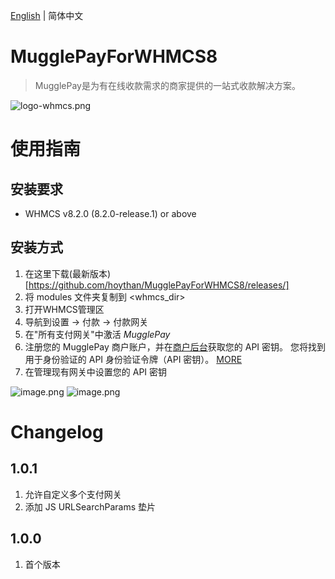 [English](./readme.md) | 简体中文

# MugglePayForWHMCS8
> MugglePay是为有在线收款需求的商家提供的一站式收款解决方案。

![logo-whmcs.png](https://i.loli.net/2021/07/11/BZxGuml4HwEVpOz.png)

# 使用指南
## 安装要求
* WHMCS v8.2.0 (8.2.0-release.1) or above

## 安装方式
1. 在这里下载(最新版本)[https://github.com/hoythan/MugglePayForWHMCS8/releases/]
1. 将 modules 文件夹复制到 <whmcs_dir>
1. 打开WHMCS管理区
1. 导航到设置 -> 付款 -> 付款网关
1. 在"所有支付网关"中激活 *MugglePay*
1. 注册您的 MugglePay 商户账户，并在[商户后台](https://merchants.mugglepay.com/user/register?ref=MP9237F1193789)获取您的 API 密钥。 您将找到用于身份验证的 API 身份验证令牌（API 密钥）。 [MORE](https://merchants.mugglepay.com/user/register?ref=MP9237F1193789)
1. 在管理现有网关中设置您的 API 密钥


![image.png](https://i.loli.net/2021/07/11/J5Z6RXQCib3qSnm.png)
![image.png](https://i.loli.net/2021/07/19/RAE4xvd9m8lP6wa.png)

# Changelog
## 1.0.1 ##
1. 允许自定义多个支付网关
2. 添加 JS URLSearchParams 垫片
## 1.0.0 ##
1. 首个版本